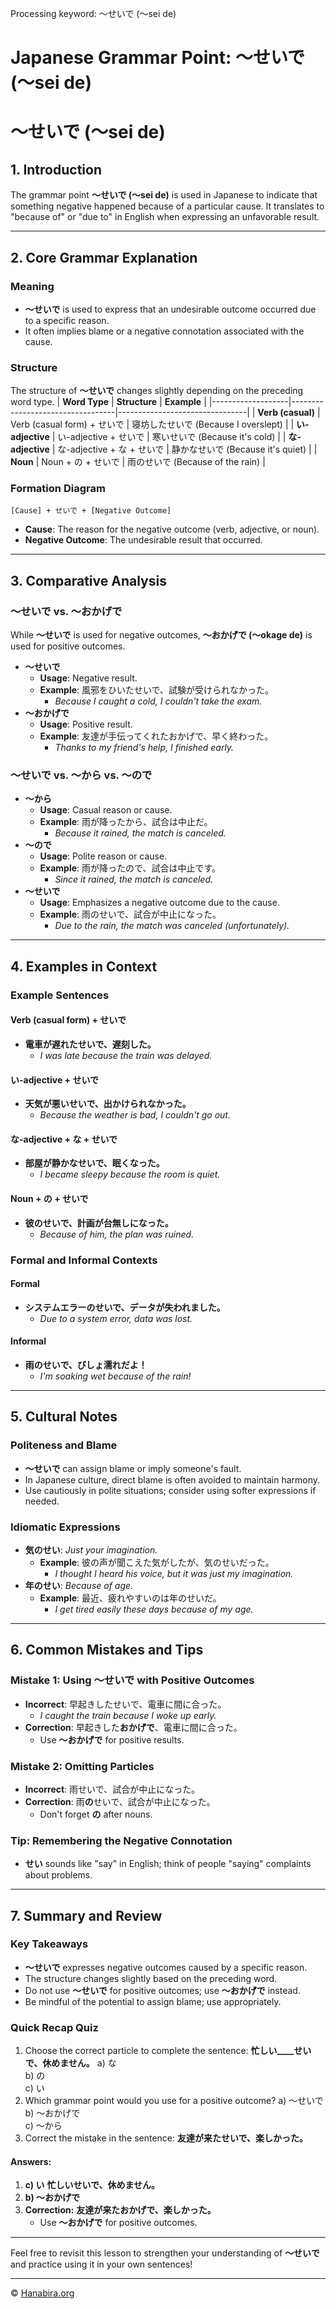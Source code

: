 Processing keyword: ～せいで (〜sei de)
# Japanese Grammar Point: ～せいで (〜sei de)
# ～せいで (〜sei de)
## 1. Introduction
The grammar point **～せいで (〜sei de)** is used in Japanese to indicate that something negative happened because of a particular cause. It translates to "because of" or "due to" in English when expressing an unfavorable result.

---
## 2. Core Grammar Explanation
### Meaning
- **～せいで** is used to express that an undesirable outcome occurred due to a specific reason.
- It often implies blame or a negative connotation associated with the cause.
### Structure
The structure of **～せいで** changes slightly depending on the preceding word type.
| **Word Type**     | **Structure**                    | **Example**                    |
|-------------------|----------------------------------|--------------------------------|
| **Verb (casual)** | Verb (casual form) + せいで       | 寝坊したせいで (Because I overslept)  |
| **い-adjective**  | い-adjective + せいで             | 寒いせいで (Because it's cold)       |
| **な-adjective**  | な-adjective + な + せいで        | 静かなせいで (Because it's quiet)     |
| **Noun**          | Noun + の + せいで                | 雨のせいで (Because of the rain)     |
### Formation Diagram
```
[Cause] + せいで + [Negative Outcome]
```
- **Cause**: The reason for the negative outcome (verb, adjective, or noun).
- **Negative Outcome**: The undesirable result that occurred.
---
## 3. Comparative Analysis
### ～せいで vs. ～おかげで
While **～せいで** is used for negative outcomes, **～おかげで (〜okage de)** is used for positive outcomes.
- **～せいで**
  - **Usage**: Negative result.
  - **Example**: 風邪をひいたせいで、試験が受けられなかった。
    - _Because I caught a cold, I couldn't take the exam._
- **～おかげで**
  - **Usage**: Positive result.
  - **Example**: 友達が手伝ってくれたおかげで、早く終わった。
    - _Thanks to my friend's help, I finished early._
### ～せいで vs. ～から vs. ～ので
- **～から**
  - **Usage**: Casual reason or cause.
  - **Example**: 雨が降ったから、試合は中止だ。
    - _Because it rained, the match is canceled._
- **～ので**
  - **Usage**: Polite reason or cause.
  - **Example**: 雨が降ったので、試合は中止です。
    - _Since it rained, the match is canceled._
- **～せいで**
  - **Usage**: Emphasizes a negative outcome due to the cause.
  - **Example**: 雨のせいで、試合が中止になった。
    - _Due to the rain, the match was canceled (unfortunately)._
---
## 4. Examples in Context
### Example Sentences
#### Verb (casual form) + せいで
- **電車が遅れたせいで、遅刻した。**
  - _I was late because the train was delayed._
#### い-adjective + せいで
- **天気が悪いせいで、出かけられなかった。**
  - _Because the weather is bad, I couldn't go out._
#### な-adjective + な + せいで
- **部屋が静かなせいで、眠くなった。**
  - _I became sleepy because the room is quiet._
#### Noun + の + せいで
- **彼のせいで、計画が台無しになった。**
  - _Because of him, the plan was ruined._
### Formal and Informal Contexts
#### Formal
- **システムエラーのせいで、データが失われました。**
  - _Due to a system error, data was lost._
#### Informal
- **雨のせいで、びしょ濡れだよ！**
  - _I'm soaking wet because of the rain!_
---
## 5. Cultural Notes
### Politeness and Blame
- **～せいで** can assign blame or imply someone's fault.
- In Japanese culture, direct blame is often avoided to maintain harmony.
- Use cautiously in polite situations; consider using softer expressions if needed.
### Idiomatic Expressions
- **気のせい**: _Just your imagination._
  - **Example**: 彼の声が聞こえた気がしたが、気のせいだった。
    - _I thought I heard his voice, but it was just my imagination._
- **年のせい**: _Because of age._
  - **Example**: 最近、疲れやすいのは年のせいだ。
    - _I get tired easily these days because of my age._
---
## 6. Common Mistakes and Tips
### Mistake 1: Using ～せいで with Positive Outcomes
- **Incorrect**: 早起きしたせいで、電車に間に合った。
  - _I caught the train because I woke up early._
- **Correction**: 早起きした**おかげで**、電車に間に合った。
  - Use **～おかげで** for positive results.
### Mistake 2: Omitting Particles
- **Incorrect**: 雨せいで、試合が中止になった。
- **Correction**: 雨**の**せいで、試合が中止になった。
  - Don't forget **の** after nouns.
### Tip: Remembering the Negative Connotation
- **せい** sounds like "say" in English; think of people "saying" complaints about problems.
---
## 7. Summary and Review
### Key Takeaways
- **～せいで** expresses negative outcomes caused by a specific reason.
- The structure changes slightly based on the preceding word.
- Do not use **～せいで** for positive outcomes; use **～おかげで** instead.
- Be mindful of the potential to assign blame; use appropriately.
### Quick Recap Quiz
1. Choose the correct particle to complete the sentence:
   **忙しい____せいで、休めません。**
   a) な  
   b) の  
   c) い  
2. Which grammar point would you use for a positive outcome?
   a) ～せいで  
   b) ～おかげで  
   c) ～から  
3. Correct the mistake in the sentence:
   **友達が来たせいで、楽しかった。**
#### Answers:
1. **c) い**
   **忙しいせいで、休めません。**
2. **b) ～おかげで**
3. **Correction:**
   **友達が来たおかげで、楽しかった。**
   - Use **～おかげで** for positive outcomes.
---
Feel free to revisit this lesson to strengthen your understanding of **～せいで** and practice using it in your own sentences!


---

© [Hanabira.org](https://hanabira.org)
